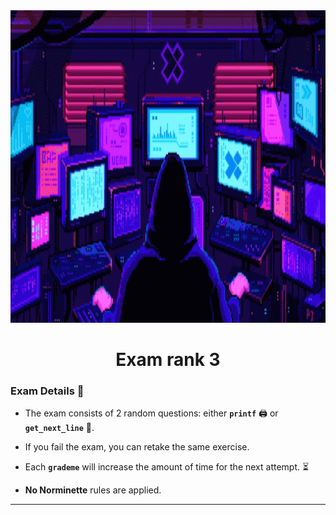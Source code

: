 
<img src="../../Wallpaper/pixels-neon.gif" alt="pixels neon" width="1000" height="500">


<div align="center">
  <h1>Exam rank 3</h1>
</div>



### Exam Details 🧐

- The exam consists of 2 random questions: either **`printf`** 🖨️ or **`get_next_line`** 📝.

- If you fail the exam, you can retake the same exercise.

- Each **`grademe`** will increase the amount of time for the next attempt. ⏳

- **No Norminette** rules are applied.






---

